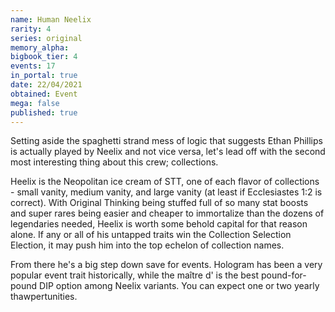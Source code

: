 ```yaml
---
name: Human Neelix
rarity: 4
series: original
memory_alpha:
bigbook_tier: 4
events: 17
in_portal: true
date: 22/04/2021
obtained: Event
mega: false
published: true
---
```


Setting aside the spaghetti strand mess of logic that suggests Ethan Phillips is actually played by Neelix and not vice versa, let's lead off with the second most interesting thing about this crew; collections.

Heelix is the Neopolitan ice cream of STT, one of each flavor of collections - small vanity, medium vanity, and large vanity (at least if Ecclesiastes 1:2 is correct). With Original Thinking being stuffed full of so many stat boosts and super rares being easier and cheaper to immortalize than the dozens of legendaries needed, Heelix is worth some behold capital for that reason alone. If any or all of his untapped traits win the Collection Selection Election, it may push him into the top echelon of collection names.

From there he's a big step down save for events. Hologram has been a very popular event trait historically, while the maître d' is the best pound-for-pound DIP option among Neelix variants. You can expect one or two yearly thawpertunities.
